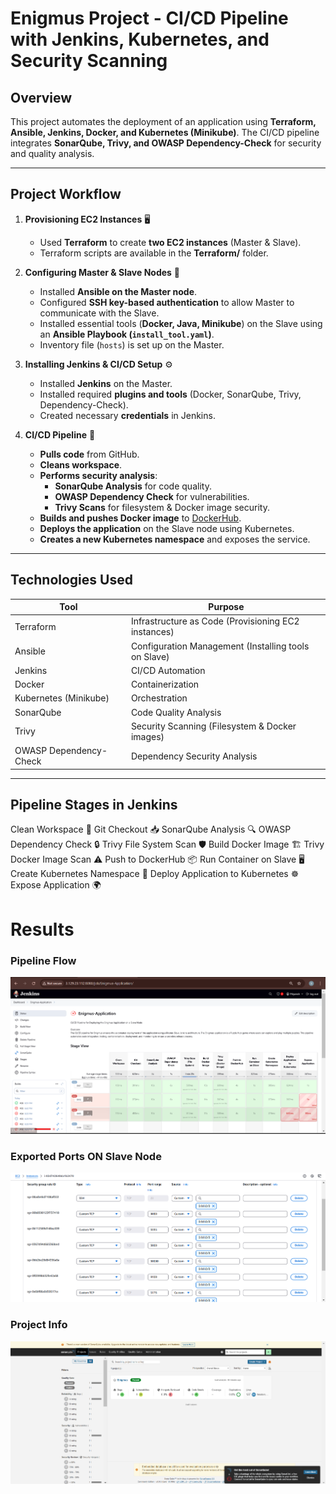 # Enigmus Project - CI/CD Pipeline with Jenkins, Kubernetes, and Security Scanning

## **Overview**
This project automates the deployment of an application using **Terraform, Ansible, Jenkins, Docker, and Kubernetes (Minikube)**. The CI/CD pipeline integrates **SonarQube, Trivy, and OWASP Dependency-Check** for security and quality analysis.

---

## **Project Workflow**
1. **Provisioning EC2 Instances** 🖥️  
   - Used **Terraform** to create **two EC2 instances** (Master & Slave).  
   - Terraform scripts are available in the **Terraform/** folder.

2. **Configuring Master & Slave Nodes** 🔗  
   - Installed **Ansible on the Master node**.  
   - Configured **SSH key-based authentication** to allow Master to communicate with the Slave.  
   - Installed essential tools (**Docker, Java, Minikube**) on the Slave using an **Ansible Playbook (`install_tool.yaml`)**.  
   - Inventory file (`hosts`) is set up on the Master.

3. **Installing Jenkins & CI/CD Setup** ⚙️  
   - Installed **Jenkins** on the Master.  
   - Installed required **plugins and tools** (Docker, SonarQube, Trivy, Dependency-Check).  
   - Created necessary **credentials** in Jenkins.

4. **CI/CD Pipeline** 🚀  
   - **Pulls code** from GitHub.  
   - **Cleans workspace**.  
   - **Performs security analysis**:
     - **SonarQube Analysis** for code quality.
     - **OWASP Dependency Check** for vulnerabilities.
     - **Trivy Scans** for filesystem & Docker image security.
   - **Builds and pushes Docker image** to [DockerHub](https://hub.docker.com/r/priyansh21).  
   - **Deploys the application** on the Slave node using Kubernetes.  
   - **Creates a new Kubernetes namespace** and exposes the service.  

---

## **Technologies Used**
| Tool | Purpose |
|------|---------|
| Terraform | Infrastructure as Code (Provisioning EC2 instances) |
| Ansible | Configuration Management (Installing tools on Slave) |
| Jenkins | CI/CD Automation |
| Docker | Containerization |
| Kubernetes (Minikube) | Orchestration |
| SonarQube | Code Quality Analysis |
| Trivy | Security Scanning (Filesystem & Docker images) |
| OWASP Dependency-Check | Dependency Security Analysis |

---

## Pipeline Stages in Jenkins
Clean Workspace 🧹
Git Checkout 📥
SonarQube Analysis 🔍
OWASP Dependency Check 🔒
Trivy File System Scan 🛡️
Build Docker Image 🏗️
Trivy Docker Image Scan ⚠️
Push to DockerHub 📦
Run Container on Slave 🖥️
Create Kubernetes Namespace 📂
Deploy Application to Kubernetes ☸️
Expose Application 🌍

# Results

### Pipeline Flow
 ![Pipeline](Pictures/pipeline.png)
### Exported Ports ON Slave Node
   ![Exported Ports](Pictures/Export%20ports%20Slave.png)

### Project Info
   ![Projectinfo](Pictures/ProjectInfo.png)

